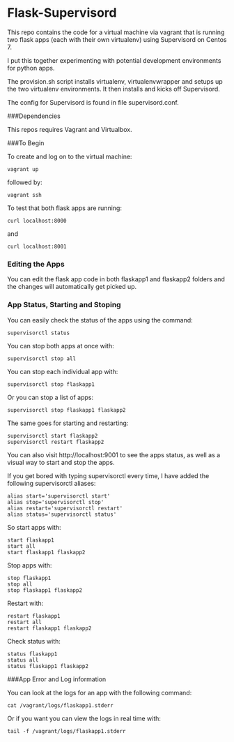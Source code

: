 Flask-Supervisord
=========================

This repo contains the code for a virtual machine via vagrant that is running two flask apps (each with their own virtualenv) using Supervisord on Centos 7.

I put this together experimenting with potential development environments for python apps.

The provision.sh script installs virtualenv, virtualenvwrapper and setups up the two virtualenv environments. It then installs and kicks off Supervisord.

The config for Supervisord is found in file supervisord.conf.

###Dependencies

This repos requires Vagrant and Virtualbox.

###To Begin

To create and log on to the virtual machine:

```
vagrant up
```
followed by:
```
vagrant ssh
```

To test that both flask apps are running:

```
curl localhost:8000
```
and
```
curl localhost:8001
```
### Editing the Apps

You can edit the flask app code in both flaskapp1 and flaskapp2 folders and the changes will automatically get picked up.

### App Status, Starting and Stoping

You can easily check the status of the apps using the command:

```
supervisorctl status
```
You can stop both apps at once with:

```
supervisorctl stop all
```

You can stop each individual app with:

```
supervisorctl stop flaskapp1
```

Or you can stop a list of apps:

```
supervisorctl stop flaskapp1 flaskapp2
```

The same goes for starting and restarting:

```
supervisorctl start flaskapp2
supervisorctl restart flaskapp2
```

You can also visit http://localhost:9001 to see the apps status, as well as a visual way to start and stop the apps.

If you get bored with typing supervisorctl every time, I have added the following supervisorctl aliases:

```
alias start='supervisorctl start'
alias stop='supervisorctl stop'
alias restart='supervisorctl restart'
alias status='supervisorctl status'
```

So start apps with:

```
start flaskapp1
start all
start flaskapp1 flaskapp2
```

Stop apps with:

```
stop flaskapp1
stop all
stop flaskapp1 flaskapp2
```

Restart with:

```
restart flaskapp1
restart all
restart flaskapp1 flaskapp2
```

Check status with:
```
status flaskapp1
status all
status flaskapp1 flaskapp2
```

###App Error and Log information

You can look at the logs for an app with the following command:

```
cat /vagrant/logs/flaskapp1.stderr
```
Or if you want you can view the logs in real time with:

```
tail -f /vagrant/logs/flaskapp1.stderr
```

